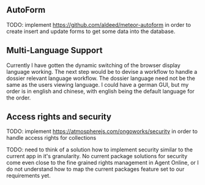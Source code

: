 ## AutoForm

TODO: implement https://github.com/aldeed/meteor-autoform in order to create insert and update forms to get some data into the database.

## Multi-Language Support

Currently I have gotten the dynamic switching of the browser display language working. The next step would be to devise a workflow to handle a dossier relevant language workflow. The dossier language need not be the same as the users viewing language. I could have a german GUI, but my order is in english and chinese, with english being the default language for the order.

## Access rights and security

TODO: implement https://atmospherejs.com/ongoworks/security in order to handle access rights for collections

TODO: need to think of a solution how to implement security similar to the current app in it's granularity. No current package solutions for security come even close to the fine grained rights management in Agent Online, or I do not understand how to map the current packages feature set to our requirements yet.


